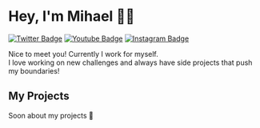 # Hey, I'm Mihael 👋🏻

[![Twitter Badge](https://img.shields.io/badge/-@M1haelKoic-1ca0f1?style=flat-square&labelColor=1ca0f1&logo=twitter&logoColor=white&link=https://x.com/M1haelKoic)](https://x.com/M1haelKoic) [![Youtube Badge](https://img.shields.io/badge/-@MihaelKoic-FF0000?style=flat-square&labelColor=FF0000&logo=youtube&logoColor=white&link=https://www.youtube.com/@MihaelKoic)](https://www.youtube.com/@MihaelKoic) [![Instagram Badge](https://img.shields.io/badge/-@MihaelKoic-FF0000?style=flat-square&labelColor=FF0000&logo=instagram&logoColor=white&link=https://www.instagram.com/@mihael_Koic)](https://www.instagram.com/mihael_koic/?hl=en)

Nice to meet you! Currently I work for myself. <br/>
I love working on new challenges and always have side projects that push my boundaries!
<!-- Most of the time that side project work is streamed on **Twitch**. Feel free to join a session of code and chill ✨ -->

## My Projects
Soon about my projects 🚀
<!--
You can check them out here  🚀 -->
<!--
| <img src="/images/wishkit-icon.png" width="100"/> | <img src="/images/betterworkout.png" width="100"/> | <img src="/images/momoko.png" width="100"/> |
| - | -  | - |
| <a href="https://www.wishkit.io/?ref=github" align="center">WishKit</a> | <a href="https://apps.apple.com/at/app/better-workout/id1523173452" align="center">Better Workout</a> | <a href="https://apps.apple.com/de/app/momoko-io/id1371665660" align="center">Momoko</a> |
 -->



